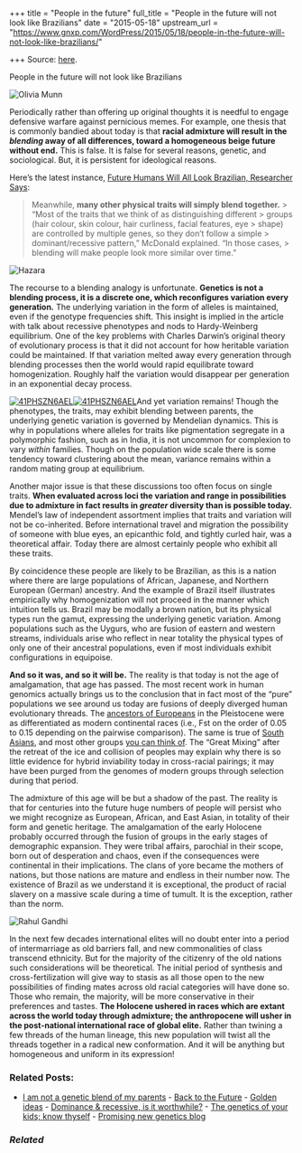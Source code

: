 +++
title = "People in the future"
full_title = "People in the future will not look like Brazilians"
date = "2015-05-18"
upstream_url = "https://www.gnxp.com/WordPress/2015/05/18/people-in-the-future-will-not-look-like-brazilians/"

+++
Source: [here](https://www.gnxp.com/WordPress/2015/05/18/people-in-the-future-will-not-look-like-brazilians/).

People in the future will not look like Brazilians

![Olivia Munn](https://i0.wp.com/www.unz.com/wp-content/uploads/2015/05/Olivia_Munn_2013.jpg?resize=200%2C298)

Periodically rather than offering up original thoughts it is needful to engage defensive warfare against pernicious memes. For example, one thesis that is commonly bandied about today is that **racial admixture will result in the *blending* away of all differences, toward a homogeneous beige future without end.** This is false. It is false for several reasons, genetic, and sociological. But, it is persistent for ideological reasons.

Here’s the latest instance, [Future Humans Will All Look Brazilian, Researcher Says](http://www.businessinsider.com.au/future-humans-will-all-look-brazilian-2012-9):

> Meanwhile, **many other physical traits will simply blend together.** > “Most of the traits that we think of as distinguishing different > groups (hair colour, skin colour, hair curliness, facial features, eye > shape) are controlled by multiple genes, so they don’t follow a simple > dominant/recessive pattern,” McDonald explained. “In those cases, > blending will make people look more similar over time.”

![Hazara](https://i0.wp.com/www.unz.com/wp-content/uploads/2015/05/afghn-12771.jpg?resize=150%2C257)

The recourse to a blending analogy is unfortunate. **Genetics is not a blending process, it is a discrete one, which reconfigures variation every generation.** The underlying variation in the form of alleles is maintained, even if the genotype frequencies shift. This insight is implied in the article with talk about recessive phenotypes and nods to Hardy-Weinberg equilibrium. One of the key problems with Charles Darwin’s original theory of evolutionary process is that it did not account for how heritable variation could be maintained. If that variation melted away every generation through blending processes then the world would rapid equilibrate toward homogenization. Roughly half the variation would disappear per generation in an exponential decay process.

[![41PHSZN6AEL](https://i0.wp.com/www.unz.com/wp-content/uploads/2015/05/41PHSZN6AEL-199x300.jpg?resize=199%2C300)![41PHSZN6AEL](https://i0.wp.com/www.unz.com/wp-content/uploads/2015/05/41PHSZN6AEL-199x300.jpg?resize=199%2C300)](https://www.amazon.com/exec/obidos/ASIN/B00KP2B96W/geneexpressio-20)And yet variation remains! Though the phenotypes, the traits, may exhibit blending between parents, the underlying genetic variation is governed by Mendelian dynamics. This is why in populations where alleles for traits like pigmentation segregate in a polymorphic fashion, such as in India, it is not uncommon for complexion to vary *within* families. Though on the population wide scale there is some tendency toward clustering about the mean, variance remains within a random mating group at equilibrium.

Another major issue is that these discussions too often focus on single traits. **When evaluated across loci the variation and range in possibilities due to admixture in fact results in *greater* diversity than is possible today.** Mendel’s law of independent assortment implies that traits and variation will not be co-inherited. Before international travel and migration the possibility of someone with blue eyes, an epicanthic fold, and tightly curled hair, was a theoretical affair. Today there are almost certainly people who exhibit all these traits.

By coincidence these people are likely to be Brazilian, as this is a nation where there are large populations of African, Japanese, and Northern European (German) ancestry. And the example of Brazil itself illustrates empirically why homogenization will not proceed in the manner which intuition tells us. Brazil may be modally a brown nation, but its physical types run the gamut, expressing the underlying genetic variation. Among populations such as the Uygurs, who are fusion of eastern and western streams, individuals arise who reflect in near totality the physical types of only one of their ancestral populations, even if most individuals exhibit configurations in equipoise.

**And so it was, and so it will be.** The reality is that today is not the age of amalgamation, that age has passed. The most recent work in human genomics actually brings us to the conclusion that in fact most of the “pure” populations we see around us today are fusions of deeply diverged human evolutionary threads. The [ancestors of Europeans](http://www.nature.com/nature/journal/v513/n7518/full/nature13673.html) in the Pleistocene were as differentiated as modern continental races (i.e., Fst on the order of 0.05 to 0.15 depending on the pairwise comparison). The same is true of [South Asians](http://www.ncbi.nlm.nih.gov/pmc/articles/PMC2842210/), and most other groups [you can think of](https://dienekes.blogspot.com/2013/11/ancient-dna-from-upper-paleolithic-lake.html). The “Great Mixing” after the retreat of the ice and collision of peoples may explain why there is so little evidence for hybrid inviability today in cross-racial pairings; it may have been purged from the genomes of modern groups through selection during that period.

The admixture of this age will be but a shadow of the past. The reality is that for centuries into the future huge numbers of people will persist who we might recognize as European, African, and East Asian, in totality of their form and genetic heritage. The amalgamation of the early Holocene probably occurred through the fusion of groups in the early stages of demographic expansion. They were tribal affairs, parochial in their scope, born out of desperation and chaos, even if the consequences were continental in their implications. The clans of yore became the mothers of nations, but those nations are mature and endless in their number now. The existence of Brazil as we understand it is exceptional, the product of racial slavery on a massive scale during a time of tumult. It is the exception, rather than the norm.

![Rahul Gandhi](https://i0.wp.com/www.unz.com/wp-content/uploads/2015/05/Rahul_Gandhi_1-133x150.jpg?resize=133%2C150)

In the next few decades international elites will no doubt enter into a period of intermarriage as old barriers fall, and new commonalities of class transcend ethnicity. But for the majority of the citizenry of the old nations such considerations will be theoretical. The initial period of synthesis and cross-fertilization will give way to stasis as all those open to the new possibilities of finding mates across old racial categories will have done so. Those who remain, the majority, will be more conservative in their preferences and tastes. **The Holocene ushered in races which are extant across the world today through admixture; the anthropocene will usher in the post-national international race of global elite.** Rather than twining a few threads of the human lineage, this new population will twist all the threads together in a radical new conformation. And it will be anything but homogeneous and uniform in its expression!

### Related Posts:

- [I am not a genetic blend of my
  parents](https://www.gnxp.com/WordPress/2011/04/13/i-am-not-a-genetic-blend-of-my-parents/) - [Back to the
  Future](https://www.gnxp.com/WordPress/2008/09/04/back-to-the-future/) - [Golden
  ideas](https://www.gnxp.com/WordPress/2006/03/06/golden-ideas/) - [Dominance & recessive, is it
  worthwhile?](https://www.gnxp.com/WordPress/2006/10/01/dominance-recessive-is-it-worthwhile/) - [The genetics of your kids; know
  thyself](https://www.gnxp.com/WordPress/2009/08/06/the-genetics-of-your-kids-know-thyself/) - [Promising new genetics
  blog](https://www.gnxp.com/WordPress/2008/03/14/promising-new-genetics-blog/)

### *Related*

[](https://www.addtoany.com/add_to/facebook?linkurl=https%3A%2F%2Fwww.gnxp.com%2FWordPress%2F2015%2F05%2F18%2Fpeople-in-the-future-will-not-look-like-brazilians%2F&linkname=People%20in%20the%20future%20will%20not%20look%20like%20Brazilians "Facebook")[](https://www.addtoany.com/add_to/twitter?linkurl=https%3A%2F%2Fwww.gnxp.com%2FWordPress%2F2015%2F05%2F18%2Fpeople-in-the-future-will-not-look-like-brazilians%2F&linkname=People%20in%20the%20future%20will%20not%20look%20like%20Brazilians "Twitter")[](https://www.addtoany.com/add_to/email?linkurl=https%3A%2F%2Fwww.gnxp.com%2FWordPress%2F2015%2F05%2F18%2Fpeople-in-the-future-will-not-look-like-brazilians%2F&linkname=People%20in%20the%20future%20will%20not%20look%20like%20Brazilians "Email")[](https://www.addtoany.com/share)
